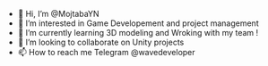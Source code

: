 - 👋 Hi, I’m @MojtabaYN
- 👀 I’m interested in Game Developement and project management
- 🌱 I’m currently learning 3D modeling and Wroking with my team !
- 💞️ I’m looking to collaborate on Unity projects
- 📫 How to reach me Telegram @wavedeveloper

<!---
MojtabaYN/MojtabaYN is a ✨ special ✨ repository because its `README.md` (this file) appears on your GitHub profile.
You can click the Preview link to take a look at your changes.
--->
